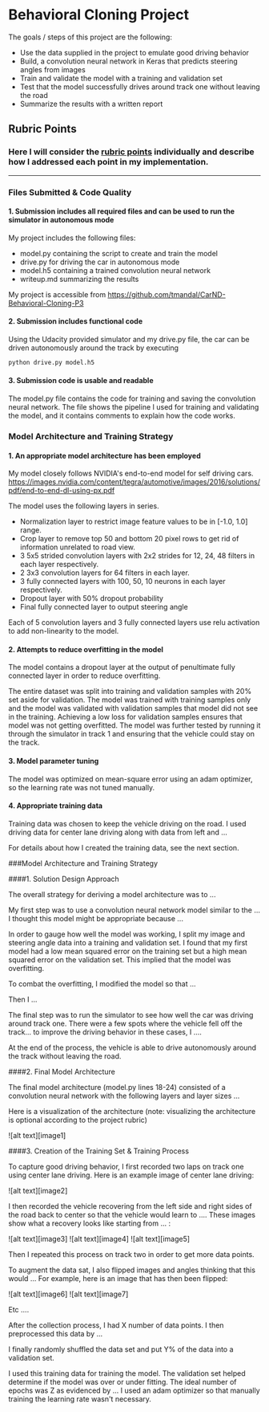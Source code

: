 # Behavioral Cloning Project

The goals / steps of this project are the following:
* Use the data supplied in the project to emulate good driving behavior
* Build, a convolution neural network in Keras that predicts steering angles from images
* Train and validate the model with a training and validation set
* Test that the model successfully drives around track one without leaving the road
* Summarize the results with a written report

## Rubric Points
### Here I will consider the [rubric points](https://review.udacity.com/#!/rubrics/432/view) individually and describe how I addressed each point in my implementation.  

---
### Files Submitted & Code Quality

#### 1. Submission includes all required files and can be used to run the simulator in autonomous mode

My project includes the following files:
* model.py containing the script to create and train the model
* drive.py for driving the car in autonomous mode
* model.h5 containing a trained convolution neural network 
* writeup.md summarizing the results

My project is accessible from https://github.com/tmandal/CarND-Behavioral-Cloning-P3

#### 2. Submission includes functional code
Using the Udacity provided simulator and my drive.py file, the car can be driven autonomously around the track by executing 
```sh
python drive.py model.h5
```

#### 3. Submission code is usable and readable

The model.py file contains the code for training and saving the convolution neural network. The file shows the pipeline I used for training and validating the model, and it contains comments to explain how the code works.

### Model Architecture and Training Strategy

#### 1. An appropriate model architecture has been employed

My model closely follows NVIDIA's end-to-end model for self driving cars. 
    https://images.nvidia.com/content/tegra/automotive/images/2016/solutions/pdf/end-to-end-dl-using-px.pdf

The model uses the following layers in series.
* Normalization layer to restrict image feature values to be in [-1.0, 1.0] range.
* Crop layer to remove top 50 and bottom 20 pixel rows to get rid of information unrelated to road view.
* 3 5x5 strided convolution layers with 2x2 strides for 12, 24, 48 filters in each layer respectively.
* 2 3x3 convolution layers for 64 filters in each layer.
* 3 fully connected layers with 100, 50, 10 neurons in each layer respectively.
* Dropout layer with 50% dropout probability 
* Final fully connected layer to output steering angle

Each of 5 convolution layers and 3 fully connected layers use relu activation to add non-linearity to the model.

#### 2. Attempts to reduce overfitting in the model

The model contains a dropout layer at the output of penultimate fully connected layer in order to reduce overfitting. 

The entire dataset was split into training and validation samples with 20% set aside for validation. The model was trained with training samples only and the model was validated with validation samples that model did not see in the training. Achieving a low loss for validation samples ensures that model was not getting overfitted. The model was further tested by running it through the simulator in track 1 and ensuring that the vehicle could stay on the track.

#### 3. Model parameter tuning

The model was optimized on mean-square error using an adam optimizer, so the learning rate was not tuned manually.

#### 4. Appropriate training data

Training data was chosen to keep the vehicle driving on the road. I used driving data for center lane driving along with data from left and  ... 

For details about how I created the training data, see the next section. 

###Model Architecture and Training Strategy

####1. Solution Design Approach

The overall strategy for deriving a model architecture was to ...

My first step was to use a convolution neural network model similar to the ... I thought this model might be appropriate because ...

In order to gauge how well the model was working, I split my image and steering angle data into a training and validation set. I found that my first model had a low mean squared error on the training set but a high mean squared error on the validation set. This implied that the model was overfitting. 

To combat the overfitting, I modified the model so that ...

Then I ... 

The final step was to run the simulator to see how well the car was driving around track one. There were a few spots where the vehicle fell off the track... to improve the driving behavior in these cases, I ....

At the end of the process, the vehicle is able to drive autonomously around the track without leaving the road.

####2. Final Model Architecture

The final model architecture (model.py lines 18-24) consisted of a convolution neural network with the following layers and layer sizes ...

Here is a visualization of the architecture (note: visualizing the architecture is optional according to the project rubric)

![alt text][image1]

####3. Creation of the Training Set & Training Process

To capture good driving behavior, I first recorded two laps on track one using center lane driving. Here is an example image of center lane driving:

![alt text][image2]

I then recorded the vehicle recovering from the left side and right sides of the road back to center so that the vehicle would learn to .... These images show what a recovery looks like starting from ... :

![alt text][image3]
![alt text][image4]
![alt text][image5]

Then I repeated this process on track two in order to get more data points.

To augment the data sat, I also flipped images and angles thinking that this would ... For example, here is an image that has then been flipped:

![alt text][image6]
![alt text][image7]

Etc ....

After the collection process, I had X number of data points. I then preprocessed this data by ...


I finally randomly shuffled the data set and put Y% of the data into a validation set. 

I used this training data for training the model. The validation set helped determine if the model was over or under fitting. The ideal number of epochs was Z as evidenced by ... I used an adam optimizer so that manually training the learning rate wasn't necessary.

